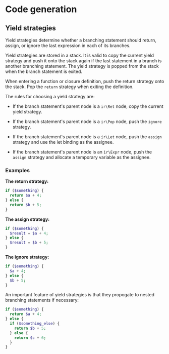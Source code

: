 # Code generation

## Yield strategies

Yield strategies determine whether a branching statement should return, assign,
or ignore the last expression in each of its branches.

Yield strategies are stored in a stack. It is valid to copy the current yield
strategy and push it onto the stack again if the last statement in a branch is
another branching statement. The yield strategy is popped from the stack when
the branch statement is exited.

When entering a function or closure definition, push the return strategy onto
the stack. Pop the `return` strategy when exiting the definition.

The rules for choosing a yield strategy are:

- If the branch statement's parent node is a `ir\Ret` node, copy the current
  yield strategy.

- If the branch statement's parent node is a `ir\Pop` node, push the `ignore`
  strategy.

- If the branch statement's parent node is a `ir\Let` node, push the `assign`
  strategy and use the let binding as the assignee.

- If the branch statement's parent node is an `ir\Expr` node, push the `assign`
  strategy and allocate a temporary variable as the assignee.

### Examples

**The return strategy:**

```php
if ($something) {
  return $a + 4;
} else {
  return $b + 5;
}
```

**The assign strategy:**

```php
if ($something) {
  $result = $a + 4;
} else {
  $result = $b + 5;
}
```

**The ignore strategy:**

```php
if ($something) {
  $a + 4;
} else {
  $b + 5;
}
```

An important feature of yield strategies is that they propogate to nested
branching statements if necessary:

```php
if ($something) {
  return $a + 4;
} else {
  if ($something_else) {
    return $b + 5;
  } else {
    return $c + 6;
  }
}
```
